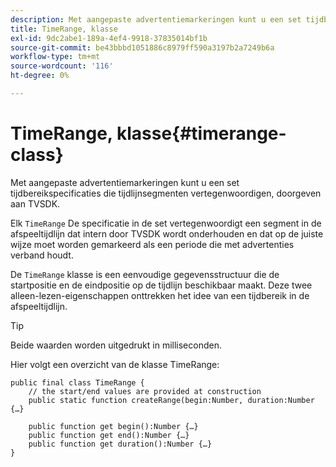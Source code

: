 ```yaml
---
description: Met aangepaste advertentiemarkeringen kunt u een set tijdbereikspecificaties die tijdlijnsegmenten vertegenwoordigen, doorgeven aan TVSDK.
title: TimeRange, klasse
exl-id: 9dc2abe1-189a-4ef4-9918-37835014bf1b
source-git-commit: be43bbbd1051886c8979ff590a3197b2a7249b6a
workflow-type: tm+mt
source-wordcount: '116'
ht-degree: 0%

---
```


# TimeRange, klasse{#timerange-class}

Met aangepaste advertentiemarkeringen kunt u een set tijdbereikspecificaties die tijdlijnsegmenten vertegenwoordigen, doorgeven aan TVSDK.

<!--<a id="section_42EB6D62627A424ABA250E3246EFEFC3"></a>-->

Elk `TimeRange` De specificatie in de set vertegenwoordigt een segment in de afspeeltijdlijn dat intern door TVSDK wordt onderhouden en dat op de juiste wijze moet worden gemarkeerd als een periode die met advertenties verband houdt.

De `TimeRange` klasse is een eenvoudige gegevensstructuur die de startpositie en de eindpositie op de tijdlijn beschikbaar maakt. Deze twee alleen-lezen-eigenschappen onttrekken het idee van een tijdbereik in de afspeeltijdlijn.

>[!TIP]
>
>Beide waarden worden uitgedrukt in milliseconden.

Hier volgt een overzicht van de klasse TimeRange:

```
public final class TimeRange {
    // the start/end values are provided at construction 
    public static function createRange(begin:Number, duration:Number {…}
 
    public function get begin():Number {…}
    public function get end():Number {…}
    public function get duration():Number {…}
}
```
